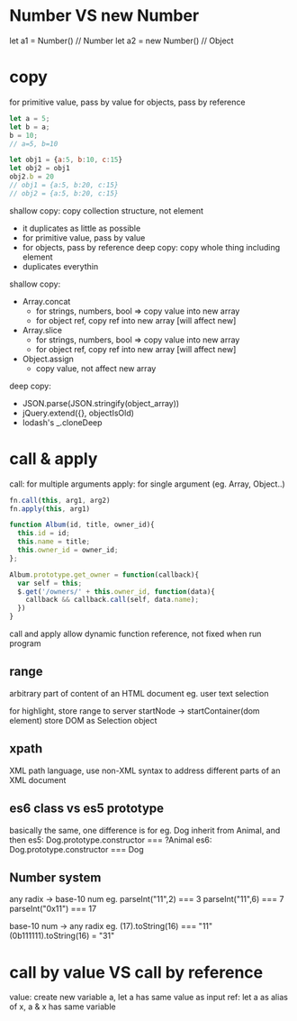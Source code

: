 # Number VS new Number
let a1 = Number() // Number
let a2 = new Number() // Object

# copy
for primitive value, pass by value
for objects, pass by reference
```js
let a = 5;
let b = a;
b = 10;
// a=5, b=10

let obj1 = {a:5, b:10, c:15}
let obj2 = obj1
obj2.b = 20
// obj1 = {a:5, b:20, c:15}
// obj2 = {a:5, b:20, c:15}


```
shallow copy: copy collection structure, not element
  - it duplicates as little as possible
  - for primitive value, pass by value
  - for objects, pass by reference
deep copy: copy whole thing including element
  - duplicates everythin

shallow copy:
- Array.concat
  + for strings, numbers, bool => copy value into new array
  + for object ref, copy ref into new array [will affect new]
- Array.slice
  + for strings, numbers, bool => copy value into new array
  + for object ref, copy ref into new array [will affect new]
- Object.assign
  + copy value, not affect new array  

deep copy:
- JSON.parse(JSON.stringify(object_array))
- jQuery.extend({}, objectIsOld)
- lodash's _.cloneDeep

# call & apply
call: for multiple arguments
apply: for single argument (eg. Array, Object..)
```js
fn.call(this, arg1, arg2)
fn.apply(this, arg1)

function Album(id, title, owner_id){
  this.id = id;
  this.name = title;
  this.owner_id = owner_id;
};

Album.prototype.get_owner = function(callback){
  var self = this;
  $.get('/owners/' + this.owner_id, function(data){
    callback && callback.call(self, data.name);
  })
}
```
call and apply allow dynamic function reference, not fixed when run program

## range
arbitrary part of content of an HTML document
eg. user text selection

for highlight, store range to server
startNode -> startContainer(dom element)
  store DOM as Selection object
  
## xpath
XML path language, use non-XML syntax to address different parts of an XML document
  
## es6 class vs es5 prototype
basically the same, one difference is for eg.
Dog inherit from Animal, and then
  es5: Dog.prototype.constructor === ?Animal
  es6: Dog.prototype.constructor === Dog

## Number system
any radix -> base-10 num
eg.
parseInt("11",2) === 3
parseInt("11",6) === 7
parseInt("0x11") === 17

base-10 num -> any radix
eg.
(17).toString(16) === "11"
(0b111111).toString(16) = "31"

# call by value VS call by reference
value: create new variable a, let a has same value as input
ref: let a as alias of x, a & x has same variable





